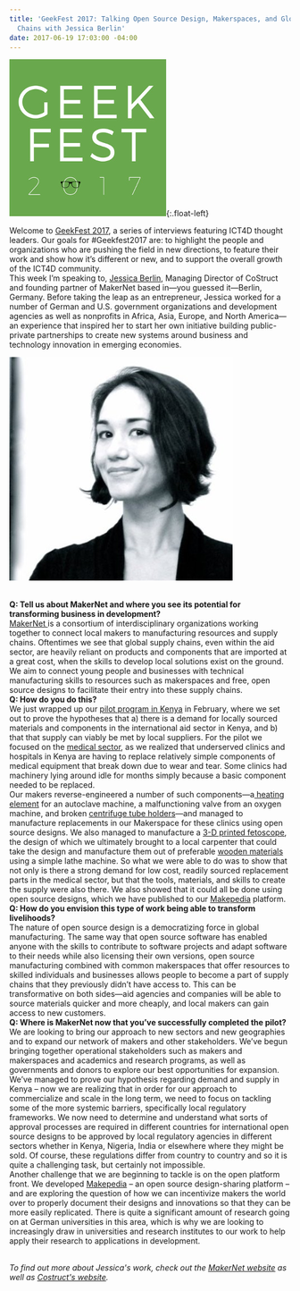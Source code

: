 ```yaml
---
title: 'GeekFest 2017: Talking Open Source Design, Makerspaces, and Global Supply
  Chains with Jessica Berlin'
date: 2017-06-19 17:03:00 -04:00
---
```


![geek fest logo](/uploads/geek%20fest%20smallest.jpg?download){:.float-left}

Welcome to [GeekFest 2017](https://dai-global-digital.com/tags/?tag=geekfest-2017), a series of interviews featuring ICT4D thought leaders. Our goals for #Geekfest2017 are: to highlight the people and organizations who are pushing the field in new directions, to feature their work and show how it’s different or new, and to support the overall growth of the ICT4D community.
\
This week I’m speaking to, [Jessica Berlin](https://www.linkedin.com/in/berlinjessica/?ppe=1), Managing Director of CoStruct and founding partner of MakerNet based in—you guessed it—Berlin, Germany. Before taking the leap as an entrepreneur, Jessica worked for a number of German and U.S. government organizations and development agencies as well as nonprofits in Africa, Asia, Europe, and North America—an experience that inspired her to start her own initiative building public-private partnerships to create new systems around business and technology innovation in emerging economies.

<!--more-->
![jessica berlin.jpg](/uploads/jessica%20berlin.jpg)

\
**Q: Tell us about MakerNet and where you see its potential for transforming business in development?**
\
[MakerNet ](http://www.makernet.global/)is a consortium of interdisciplinary organizations working together to connect local makers to manufacturing resources and supply chains. Oftentimes we see that global supply chains, even within the aid sector, are heavily reliant on products and components that are imported at a great cost, when the skills to develop local solutions exist on the ground. We aim to connect young people and businesses with technical manufacturing skills to resources such as makerspaces and free, open source designs to facilitate their entry into these supply chains.
\
**Q: How do you do this?**
\
We just wrapped up our [pilot program in Kenya](http://www.makernet.global/blog/2016/10/27/makernet-in-nairobi) in February, where we set out to prove the hypotheses that a) there is a demand for locally sourced materials and components in the international aid sector in Kenya, and b) that that supply can viably be met by local suppliers. For the pilot we focused on the [medical sector](http://www.gearbox.co.ke/blog/2017/2/13/makernet-event), as we realized that underserved clinics and hospitals in Kenya are having to replace relatively simple components of medical equipment that break down due to wear and tear. Some clinics had machinery lying around idle for months simply because a basic component needed to be replaced.
\
Our makers reverse-engineered a number of such components—a[ heating element](http://movement.makepedia.org/tools/autoclave-repair-replace-heating-element) for an autoclave machine, a malfunctioning valve from an oxygen machine, and broken [centrifuge tube holders](http://movement.makepedia.org/tools/centrifuge-spare-part-tube-holders)—and managed to manufacture replacements in our Makerspace for these clinics using open source designs. We also managed to manufacture a [3-D printed fetoscope](http://movement.makepedia.org/tools/3d-printed-fetoscope), the design of which we ultimately brought to a local carpenter that could take the design and manufacture them out of preferable [wooden materials](http://movement.makepedia.org/tools/wooden-fetoscope) using a simple lathe machine. So what we were able to do was to show that not only is there a strong demand for low cost, readily sourced replacement parts in the medical sector, but that the tools, materials, and skills to create the supply were also there. We also showed that it could all be done using open source designs, which we have published to our [Makepedia](http://makepedia.org/) platform.
\
**Q: How do you envision this type of work being able to transform livelihoods?**
\
The nature of open source design is a democratizing force in global manufacturing. The same way that open source software has enabled anyone with the skills to contribute to software projects and adapt software to their needs while also licensing their own versions, open source manufacturing combined with common makerspaces that offer resources to skilled individuals and businesses allows people to become a part of supply chains that they previously didn’t have access to. This can be transformative on both sides—aid agencies and companies will be able to source materials quicker and more cheaply, and local makers can gain access to new customers.
\
**Q: Where is MakerNet now that you’ve successfully completed the pilot?**
\
We are looking to bring our approach to new sectors and new geographies and to expand our network of makers and other stakeholders. We’ve begun bringing together operational stakeholders such as makers and makerspaces and academics and research programs, as well as governments and donors to explore our best opportunities for expansion. We’ve managed to prove our hypothesis regarding demand and supply in Kenya – now we are realizing that in order for our approach to commercialize and scale in the long term, we need to focus on tackling some of the more systemic barriers, specifically local regulatory frameworks. We now need to determine and understand what sorts of approval processes are required in different countries for international open source designs to be approved by local regulatory agencies in different sectors whether in Kenya, Nigeria, India or elsewhere where they might be sold. Of course, these regulations differ from country to country and so it is quite a challenging task, but certainly not impossible.
\
Another challenge that we are beginning to tackle is on the open platform front. We developed [Makepedia](http://makepedia.org/) – an open source design-sharing platform – and are exploring the question of how we can incentivize makers the world over to properly document their designs and innovations so that they can be more easily replicated. There is quite a significant amount of research going on at German universities in this area, which is why we are looking to increasingly draw in universities and research institutes to our work to help apply their research to applications in development.

\
*To find out more about Jessica's work, check out the [MakerNet website](http://www.makernet.global/) as well as [Costruct's website](http://www.costruct.co/).*